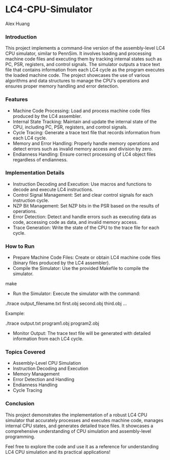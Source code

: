 # LC4-CPU-Simulator
Alex Huang

### Introduction <br>
This project implements a command-line version of the assembly-level LC4 CPU simulator, similar to PennSim. It involves loading and processing machine code files and executing them by tracking internal states such as PC, PSR, registers, and control signals. The simulator outputs a trace text file that contains information from each LC4 cycle as the program executes the loaded machine code. The project showcases the use of various algorithms and data structures to manage the CPU's operations and ensures proper memory handling and error detection.

### Features <br>
- Machine Code Processing: Load and process machine code files produced by the LC4 assembler.
- Internal State Tracking: Maintain and update the internal state of the CPU, including PC, PSR, registers, and control signals.
- Cycle Tracing: Generate a trace text file that records information from each LC4 cycle.
- Memory and Error Handling: Properly handle memory operations and detect errors such as invalid memory access and division by zero.
- Endianness Handling: Ensure correct processing of LC4 object files regardless of endianness.

### Implementation Details <br>
- Instruction Decoding and Execution: Use macros and functions to decode and execute LC4 instructions.
- Control Signal Management: Set and clear control signals for each instruction cycle.
- NZP Bit Management: Set NZP bits in the PSR based on the results of operations.
- Error Detection: Detect and handle errors such as executing data as code, accessing code as data, and invalid memory access.
- Trace Generation: Write the state of the CPU to the trace file for each cycle.

### How to Run <br>
- Prepare Machine Code Files: Create or obtain LC4 machine code files (binary files produced by the LC4 assembler).
- Compile the Simulator: Use the provided Makefile to compile the simulator.

make
- Run the Simulator: Execute the simulator with the command:

./trace output_filename.txt first.obj second.obj third.obj ...

Example:

./trace output.txt program1.obj program2.obj
- Monitor Output: The trace text file will be generated with detailed information from each LC4 cycle.

### Topics Covered <br>
- Assembly-Level CPU Simulation
- Instruction Decoding and Execution
- Memory Management
- Error Detection and Handling
- Endianness Handling
- Cycle Tracing

### Conclusion <br>
This project demonstrates the implementation of a robust LC4 CPU simulator that accurately processes and executes machine code, manages internal CPU states, and generates detailed trace files. It showcases a comprehensive understanding of CPU simulation and assembly-level programming.

Feel free to explore the code and use it as a reference for understanding LC4 CPU simulation and its practical applications!
